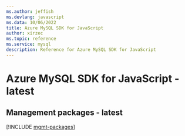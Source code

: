 ```yaml
---
ms.author: jeffish
ms.devlang: javascript
ms.data: 10/06/2022
title: Azure MySQL SDK for JavaScript
author: xirzec
ms.topic: reference
ms.service: mysql
description: Reference for Azure MySQL SDK for JavaScript
---
```

# Azure MySQL SDK for JavaScript - latest

## Management packages - latest
[!INCLUDE [mgmt-packages](mysql-mgmt-index.md)]